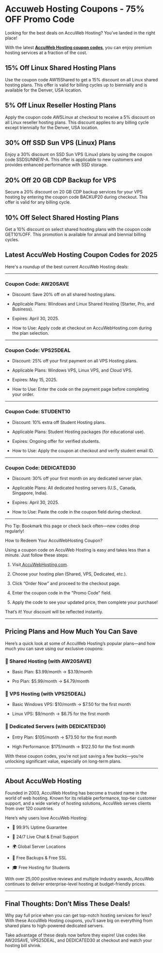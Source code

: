 # Accuweb Hosting Coupons - 75% OFF Promo Code

Looking for the best deals on AccuWeb Hosting? You’ve landed in the right place!

With the latest [**AccuWeb Hosting coupon codes**](https://www.accuwebhosting.com/ref/5071.html), you can enjoy premium hosting services at a fraction of the cost.

## 15% Off Linux Shared Hosting Plans

Use the coupon code AW15Shared to get a 15% discount on all Linux shared hosting plans. This offer is valid for billing cycles up to biennially and is available for the Denver, USA location.

## 5% Off Linux Reseller Hosting Plans

Apply the coupon code AW5Linux at checkout to receive a 5% discount on all Linux reseller hosting plans. This discount applies to any billing cycle except triennially for the Denver, USA location.

## 30% Off SSD Sun VPS (Linux) Plans

Enjoy a 30% discount on SSD Sun VPS (Linux) plans by using the coupon code SSDSUNNEW-A. This offer is applicable to new customers and provides enhanced performance with SSD storage.

## 20% Off 20 GB CDP Backup for VPS

Secure a 20% discount on 20 GB CDP backup services for your VPS hosting by entering the coupon code BACKUP20 during checkout. This offer is valid for any billing cycle.

## 10% Off Select Shared Hosting Plans

Get a 10% discount on select shared hosting plans with the coupon code GET10%OFF. This promotion is available for annual and biennial billing cycles.

## Latest AccuWeb Hosting Coupon Codes for 2025

Here's a roundup of the best current AccuWeb Hosting deals:

---

### Coupon Code: AW20SAVE

* Discount: Save 20% off on all shared hosting plans.

* Applicable Plans: Windows and Linux Shared Hosting (Starter, Pro, and Business).

* Expires: April 30, 2025.

* How to Use: Apply code at checkout on AccuWebHosting.com during the plan selection.

---

### Coupon Code: VPS25DEAL

* Discount: 25% off your first payment on all VPS Hosting plans.

* Applicable Plans: Windows VPS, Linux VPS, and Cloud VPS.

* Expires: May 15, 2025.

* How to Use: Enter the code on the payment page before completing your order.

---

### Coupon Code: STUDENT10

* Discount: 10% extra off Student Hosting plans.

* Applicable Plans: Student Hosting packages (for educational use).

* Expires: Ongoing offer for verified students.

* How to Use: Apply the coupon at checkout and verify student email ID.

---

### Coupon Code: DEDICATED30

* Discount: 30% off your first month on any dedicated server plan.

* Applicable Plans: All dedicated hosting servers (U.S., Canada, Singapore, India).

* Expires: April 30, 2025.

* How to Use: Paste the code in the coupon field during checkout.

---

Pro Tip: Bookmark this page or check back often—new codes drop regularly!

How to Redeem Your AccuWebHosting Coupon?

Using a coupon code on AccuWeb Hosting is easy and takes less than a minute. Just follow these steps:

1. Visit[ AccuWebHosting.com](https://www.accuwebhosting.com).

2. Choose your hosting plan (Shared, VPS, Dedicated, etc.).

3. Click “Order Now” and proceed to the checkout page.

4. Enter the coupon code in the "Promo Code" field.

5. Apply the code to see your updated price, then complete your purchase!

That’s it! Your discount will be reflected instantly.

---

## Pricing Plans and How Much You Can Save

Here’s a quick look at some of AccuWeb Hosting’s popular plans—and how much you can save using our exclusive coupons:

### 🔹 Shared Hosting (with AW20SAVE)

* Basic Plan: $3.99/month → $3.19/month

* Pro Plan: $5.99/month → $4.79/month

### 🔹 VPS Hosting (with VPS25DEAL)

* Basic Windows VPS: $10/month → $7.50 for the first month

* Linux VPS: $9/month → $6.75 for the first month

### 🔹 Dedicated Servers (with DEDICATED30)

* Entry Plan: $105/month → $73.50 for the first month

* High Performance: $175/month → $122.50 for the first month

With these coupon codes, you’re not just saving a few bucks—you’re unlocking significant value, especially on long-term plans.

---

## About AccuWeb Hosting

Founded in 2003, AccuWeb Hosting has become a trusted name in the world of web hosting. Known for its reliable performance, top-tier customer support, and a wide variety of hosting solutions, AccuWeb serves clients from over 120 countries.

Here’s why users love AccuWeb Hosting:

* 🚀 99.9% Uptime Guarantee

* 💬 24/7 Live Chat & Email Support

* 🌍 Global Server Locations

* 🧾 Free Backups & Free SSL

* 🎓 Free Hosting for Students

With over 25,000 positive reviews and multiple industry awards, AccuWeb continues to deliver enterprise-level hosting at budget-friendly prices.

---

## Final Thoughts: Don’t Miss These Deals!

Why pay full price when you can get top-notch hosting services for less? With these AccuWeb Hosting coupons, you’ll save big on everything from shared plans to high-powered dedicated servers.

Take advantage of these deals now before they expire!
Use codes like AW20SAVE, VPS25DEAL, and DEDICATED30 at checkout and watch your hosting bill shrink.
